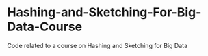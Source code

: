 # Hashing-and-Sketching-For-Big-Data-Course
Code related to a course on Hashing and Sketching for Big Data
